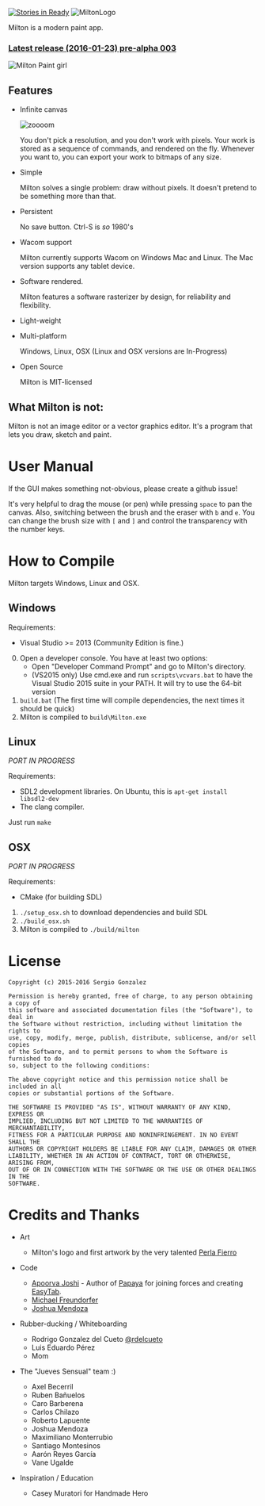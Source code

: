[![Stories in Ready](https://badge.waffle.io/serge-rgb/milton.png?label=ready&title=Ready)](https://waffle.io/serge-rgb/milton)
![MiltonLogo](http://i.imgur.com/hXxloIS.png)

Milton is a modern paint app.

### [Latest release (2016-01-23) pre-alpha 003](https://github.com/serge-rgb/milton/releases/tag/prealpha003)

![Milton Paint girl](http://i.imgur.com/7UmXTlD.png)


Features
--------

- Infinite canvas

    ![zoooom](http://i.imgur.com/fqOhPlr.gif)

    You don't pick a resolution, and you don't work with pixels.  Your work is
stored as a sequence of commands, and rendered on the fly.  Whenever you want
to, you can export your work to bitmaps of any size.

- Simple

    Milton solves a single problem: draw without pixels. It doesn't pretend to
be something more than that.

- Persistent

    No save button. Ctrl-S is *so* 1980's

- Wacom support

    Milton currently supports Wacom on Windows Mac and Linux. The Mac version
supports any tablet device.

- Software rendered.

    Milton features a software rasterizer by design, for reliability and
flexibility.

- Light-weight

- Multi-platform

    Windows, Linux, OSX (Linux and OSX versions are In-Progress)

- Open Source

    Milton is MIT-licensed



What Milton is not:
-------------------

Milton is not an image editor or a vector graphics editor. It's a program that
lets you draw, sketch and paint.

User Manual
===========

If the GUI makes something not-obvious, please create a github issue!

It's very helpful to drag the mouse (or pen) while pressing `space` to pan the
canvas.  Also, switching between the brush and the eraser with `b` and `e`.
You can change the brush size with `[` and `]` and control the transparency
with the number keys.


How to Compile
==============

Milton targets Windows, Linux and OSX.

Windows
-------

Requirements:

- Visual Studio >= 2013 (Community Edition is fine.)

0. Open a developer console. You have at least two options:
    - Open "Developer Command Prompt" and go to Milton's directory.
    - (VS2015 only) Use cmd.exe and run `scripts\vcvars.bat` to have the Visual Studio 2015 suite in your PATH. It will try to use the 64-bit version
1. `build.bat` (The first time will compile dependencies, the next times it should be quick)
2. Milton is compiled to `build\Milton.exe`

Linux
-----

_PORT IN PROGRESS_

Requirements:

- SDL2 development libraries. On Ubuntu, this is `apt-get install libsdl2-dev`
- The clang compiler.

Just run `make`

OSX
---

_PORT IN PROGRESS_

Requirements:

- CMake (for building SDL)

1. `./setup_osx.sh` to download dependencies and build SDL
2. `./build_osx.sh`
3. Milton is compiled to `./build/milton`


License
=======

    Copyright (c) 2015-2016 Sergio Gonzalez

    Permission is hereby granted, free of charge, to any person obtaining a copy of
    this software and associated documentation files (the "Software"), to deal in
    the Software without restriction, including without limitation the rights to
    use, copy, modify, merge, publish, distribute, sublicense, and/or sell copies
    of the Software, and to permit persons to whom the Software is furnished to do
    so, subject to the following conditions:

    The above copyright notice and this permission notice shall be included in all
    copies or substantial portions of the Software.

    THE SOFTWARE IS PROVIDED "AS IS", WITHOUT WARRANTY OF ANY KIND, EXPRESS OR
    IMPLIED, INCLUDING BUT NOT LIMITED TO THE WARRANTIES OF MERCHANTABILITY,
    FITNESS FOR A PARTICULAR PURPOSE AND NONINFRINGEMENT. IN NO EVENT SHALL THE
    AUTHORS OR COPYRIGHT HOLDERS BE LIABLE FOR ANY CLAIM, DAMAGES OR OTHER
    LIABILITY, WHETHER IN AN ACTION OF CONTRACT, TORT OR OTHERWISE, ARISING FROM,
    OUT OF OR IN CONNECTION WITH THE SOFTWARE OR THE USE OR OTHER DEALINGS IN THE
    SOFTWARE.

Credits and Thanks
==================

* Art
    * Milton's logo and first artwork by the very talented [Perla Fierro](http://portafolio.eclat-studio.com/)

* Code
    * [Apoorva Joshi](http://apoorvaj.io) - Author of [Papaya](https://github.com/ApoorvaJ/Papaya) for joining forces and creating [EasyTab](https://github.com/ApoorvaJ/EasyTab).
    * [Michael Freundorfer](https://github.com/mordecai154)
    * [Joshua Mendoza](https://github.com/jomendoz)

* Rubber-ducking / Whiteboarding
    * Rodrigo Gonzalez del Cueto [@rdelcueto](https://twitter.com/rdelcueto)
    * Luis Eduardo Pérez
    * Mom

* The "Jueves Sensual" team :)
    * Axel Becerril
    * Ruben Bañuelos
    * Caro Barberena
    * Carlos Chilazo
    * Roberto Lapuente
    * Joshua Mendoza
    * Maximiliano Monterrubio
    * Santiago Montesinos
    * Aarón Reyes García
    * Vane Ugalde

* Inspiration / Education
    * Casey Muratori for Handmade Hero

